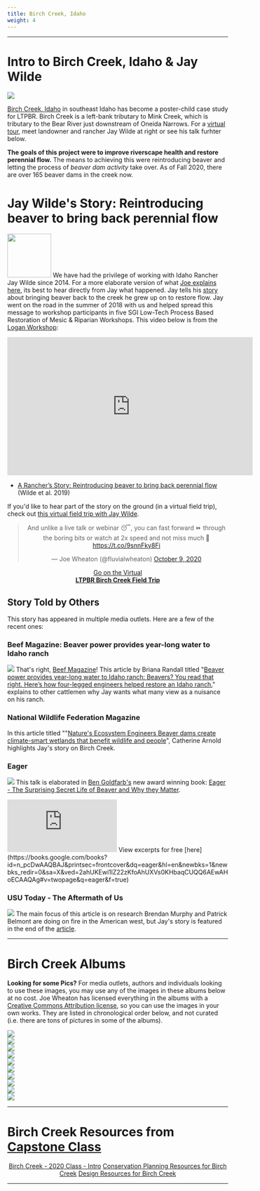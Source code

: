 ```yaml
---
title: Birch Creek, Idaho 
weight: 4
---
```


----

# Intro to Birch Creek, Idaho & Jay Wilde
<a href="{{ site.baseurl }}/resources/Topics/03_Planning/birchcreek.html"><img  class="float-right" src="{{ sitebase.url }}/assets/images/pics/casestudies/BirchVirtualFieldTrip.png"></a>

[Birch Creek, Idaho](https://earth.app.goo.gl/n9RRA6) in southeast Idaho has become a poster-child case study for LTPBR. Birch Creek is a left-bank tributary to Mink Creek, which is tributary to the Bear River just downstream of Oneida Narrows.  For a [virtual tour](http://lowtechpbr.restoration.usu.edu/resources/Topics/03_Planning/birchcreek.html), meet landowner and rancher Jay Wilde at right or see his talk furhter below.
 
**The goals of this project were to improve riverscape health and restore perennial flow.** The means to achieving this were reintroducing beaver and letting the process of *beaver dam activity* take over. As of Fall 2020, there are over 165 beaver dams in the creek now.


# Jay Wilde's Story: Reintroducing beaver to bring back perennial flow 

<a href="https://earth.app.goo.gl/n9RRA6"><img width="100" class="float-left" src="{{ site.baseurl }}/assets/images/people/Wilde_round.png"></a>
We have had the privilege of working with Idaho Rancher Jay Wilde since 2014.  For a more elaborate version of what [Joe explains here](http://capstone.restoration.usu.edu/Course_Topics/WATS_5350/Low-Tech/Projects/birch/#part-1---why-we-can-even-work-in-birch-creek), its best to hear directly from Jay what happened. Jay tells his [story](https://s3-us-west-2.amazonaws.com/etalweb.joewheaton.org/Workshops/CheapCheerful/2018/NRCS/Idaho/Lectures/2018_IdahoNRCS_Wilde_BirchCreek.pdf) about bringing beaver back to the creek he grew up on to restore flow.  Jay went on the road in the summer of 2018 with us and helped spread this message to workshop participants in five SGI Low-Tech Process Based Restoration of Mesic & Riparian Workshops. This video below is from the [Logan Workshop](http://beaver.joewheaton.org/logan-workshop-materials.html):

<div class="responsive-embed">
<iframe width="560" height="315" src="https://www.youtube.com/embed/4j6R1JxG8M8" frameborder="0" allow="accelerometer; autoplay; encrypted-media; gyroscope; picture-in-picture" allowfullscreen></iframe>
</div>

- <i class="fa fa-file-pdf-o" aria-hidden="true"></i> [A Rancher’s Story: Reintroducing beaver to bring back perennial flow ](https://s3-us-west-2.amazonaws.com/etalweb.joewheaton.org/RestorationConsortium/Workshops/2019/SGI/Wilde+-+Brich+Creek.pdf)
(Wilde et al. 2019)

If you'd like to hear part of the story on the ground (in a virtual field trip), check out [this virtual field trip with Jay Wilde](http://lowtechpbr.restoration.usu.edu/resources/Topics/03_Planning/birchcreek.html).
<div align="center">
<blockquote class="twitter-tweet" data-theme="dark"><p lang="en" dir="ltr">And unlike a live talk or webinar 😴, you can fast forward ⏩ through the boring bits or watch at 2x speed and not miss much 🤪 <a href="https://t.co/9snnFky8Fi">https://t.co/9snnFky8Fi</a></p>&mdash; Joe Wheaton (@fluvialwheaton) <a href="https://twitter.com/fluvialwheaton/status/1314694944263561216?ref_src=twsrc%5Etfw">October 9, 2020</a></blockquote> <script async src="https://platform.twitter.com/widgets.js" charset="utf-8"></script>


<a class="hollow button" href="http://lowtechpbr.restoration.usu.edu/resources/Topics/03_Planning/birchcreek.html"><i class="fa fa-blind" aria-hidden="true"></i>  Go on the Virtual <br><b>LTPBR Birch Creek Field Trip</b> </a> 
</div>


## Story Told by Others
This story has appeared in multiple media outlets. Here are a few of the recent ones:

### Beef Magazine: Beaver power provides year-long water to Idaho ranch
[<img class="float-right" src="{{ sitebase.url }}/assets/images/pics/casestudies/Beef_Birch.png">](https://s3-us-west-2.amazonaws.com/etalweb.joewheaton.org/Courses/WATS5350/Lowtech/birch/BEEF+30-31+april+REVISED.pdf)
That's right, [Beef Magazine](https://www.beefmagazine.com/sustainability/beaver-power-provides-year-long-water-idaho-ranch)! This article by Briana Randall titled "[Beaver power provides year-long water to Idaho ranch: Beavers? You read that right. Here’s how four-legged engineers helped restore an Idaho ranch.](https://www.beefmagazine.com/sustainability/beaver-power-provides-year-long-water-idaho-ranch)" explains to other cattlemen why Jay wants what many view as a nuisance on his ranch.

### National Wildlife Federation Magazine
In this article titled ""[Nature's Ecosystem Engineers Beaver dams create climate-smart wetlands that benefit wildlife and people](https://www.nwf.org/Magazines/National-Wildlife/2020/August-September/Conservation/Beavers)", Catherine Arnold highlights Jay's story on Birch Creek.

### Eager
[<img class="float-right" src="{{ sitebase.url }}/assets/images/pics/casestudies/eager-goldfarb_1.jpg">](https://www.amazon.com/Eager-Surprising-Secret-Beavers-Matter/dp/160358739X/ref=sr_1_6?ie=UTF8&qid=1512586233&sr=8-6&keywords=eager+beaver)
This talk is elaborated in [Ben Goldfarb's](http://bengoldfarb.com/) new award winning book:  [Eager - The Surprising Secret Life of Beaver and Why they Matter](https://www.amazon.com/Eager-Surprising-Secret-Beavers-Matter/dp/160358739X/ref=sr_1_6?ie=UTF8&qid=1512586233&sr=8-6&keywords=eager+beaver). 

<iframe width="250" height="120" src="https://www.youtube.com/embed/vURn_6s2w1c" frameborder="0" allow="accelerometer; autoplay; encrypted-media; gyroscope; picture-in-picture" allowfullscreen></iframe>
View excerpts for free [here](https://books.google.com/books?id=n_pcDwAAQBAJ&printsec=frontcover&dq=eager&hl=en&newbks=1&newbks_redir=0&sa=X&ved=2ahUKEwi1lZ22zKfoAhUXVs0KHbaqCUQQ6AEwAHoECAAQAg#v=twopage&q=eager&f=true)

### USU Today - The Aftermath of Us
[<img class="float-left" src="{{ sitebase.url }}/assets/images/pics/casestudies/USUTodayFall2019.png">](https://utahstatemagazine.usu.edu/environment/the-aftermath-of-us/)
The main focus of this article is on research Brendan Murphy and Patrick Belmont are doing on fire in the American west, but Jay's story is featured in the end of the [article](https://utahstatemagazine.usu.edu/environment/the-aftermath-of-us/).

----
# Birch Creek Albums

**Looking for some Pics?** For media outlets, authors and individuals looking to use these images, you may use any of the images in  these albums below at no cost.  Joe Wheaton has licensed everything in the albums with a <i class="fa fa-creative-commons" aria-hidden="true"></i> [Creative Commons Attribution license](https://creativecommons.org/licenses/by/4.0/), so you can use the images in your own works. They are listed in chronological order below, and not curated (i.e. there are tons of pictures in some of the albums). 

<div class="row small-up-2 medium-up-3">
  <div class="column">
    <a href="https://photos.app.goo.gl/koQowenPc8EowQJz8" target="blank"><img src="{{ site.baseurl }}/assets/images/pics/casestudies/Birch_Album_2014Pre.png"></a>
     
  </div>
  <div class="column">
    <a href="https://goo.gl/photos/P8mFt5ahFGTXNrNG9" target="blank"><img src="{{ site.baseurl }}/assets//images/pics/casestudies/Birch_Album_2015_10.png"></a>
      
  </div>
  <div class="column">
    <a href="https://goo.gl/photos/dYgUEgmy7CNNjaEe7" target="blank"><img src="{{ site.baseurl }}/assets//images/pics/casestudies/Birch_Album_2016_09.png"></a>
  </div>
</div>

<div class="row small-up-2 medium-up-3">
  <div class="column">
    <a href="https://photos.app.goo.gl/dij51qdoKsgjSD742" target="blank"><img src="{{ site.baseurl }}/assets/images/pics/casestudies/Birch_Album_2016_10.png"></a>
     
  </div>
  <div class="column">
    <a href="https://photos.app.goo.gl/QeYuFwSEscjn6HGw9" target="blank"><img src="{{ site.baseurl }}/assets//images/pics/casestudies/Birch_Album_2016_11.png"></a>
      
  </div>
  <div class="column">
    <a href="https://goo.gl/photos/gjApY4e423ZrYR7EA" target="blank"><img src="{{ site.baseurl }}/assets//images/pics/casestudies/Birch_Album_2017_04.png"></a>
  </div>
</div>

<div class="row small-up-2 medium-up-3">
  <div class="column">
    <a href="https://photos.app.goo.gl/Q4rC1u8pu9RJJMgc2" target="blank"><img src="{{ site.baseurl }}/assets/images/pics/casestudies/Birch_Album_2017_11.png"></a>
     
  </div>
  <div class="column">
    <a href="https://photos.app.goo.gl/kTdmLGmFjQ1L9DWv8" target="blank"><img src="{{ site.baseurl }}/assets//images/pics/casestudies/Birch_Album_2018_09.png"></a>
      
  </div>
  <div class="column">
    <a href="https://photos.app.goo.gl/aQaFZYwoUZcBM31z6" target="blank"><img src="{{ site.baseurl }}/assets//images/pics/casestudies/Birch_Album_2019_09.png"></a>
  </div>
</div>

<div class="row small-up-2 medium-up-3">
  <div class="column">
    <a href="https://photos.app.goo.gl/mh4ZaFE58wkqde2C8" target="blank"><img src="{{ site.baseurl }}/assets/images/pics/casestudies/Birch_Album_2020_10.png"></a>
     
  </div>
 
</div>

-------
# Birch Creek Resources from [Capstone Class](http://capstone.restoration.usu.edu/)


<div align="center">
<a class="button" href="http://capstone.restoration.usu.edu/Course_Topics/WATS_5350/Low-Tech/Projects/birch/"><i class="fa fa-leaf" aria-hidden="true"></i> Birch Creek - 2020 Class - Intro</a> 
<a class="button" href="http://capstone.restoration.usu.edu/Course_Topics/WATS_5350/Low-Tech/Projects/birch/birchplanning.html"><i class="fa fa-leaf" aria-hidden="true"></i> Conservation Planning Resources for Birch Creek</a> 
<a class="button" href="http://capstone.restoration.usu.edu/Course_Topics/WATS_5350/Low-Tech/Projects/birch/birchdesign.html"><i class="fa fa-leaf" aria-hidden="true"></i> Design Resources for Birch Creek</a> 
</div>








-----

